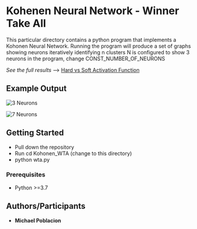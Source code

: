 # Kohenen Neural Network - Winner Take All

This particular directory contains a python program that implements a Kohonen Neural Network.
Running the program will produce a set of graphs showing neurons iteratively identifying n clusters 
N is configured to show 3 neurons in the program, change CONST_NUMBER_OF_NEURONS


*See the full results*  --> [Hard vs Soft Activation Function](https://github.com/mikeP-1107/artificial-intelligence/blob/master/Kohonen_WTA/Kohonen_WTA.pdf)


## Example Output
![3 Neurons](https://github.com/mikeP-1107/artificial-intelligence/blob/master/Kohonen_WTA/Results/3Neurons/After%20100%20Iterations.png)



![7 Neurons](https://github.com/mikeP-1107/artificial-intelligence/blob/master/Kohonen_WTA/Results/7Neurons/After%20100%20Iterations.png)


## Getting Started

* Pull down the repository
* Run cd Kohonen_WTA (change to this directory) 
* python wta.py 

### Prerequisites
* Python >=3.7

### 

## Authors/Participants

* **Michael Poblacion** 
